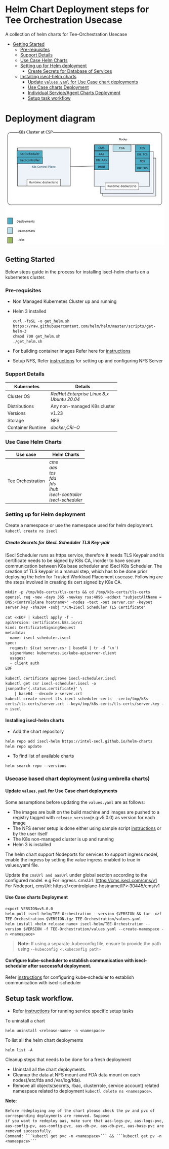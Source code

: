 # Helm Chart Deployment steps for Tee Orchestration Usecase

A collection of helm charts for Tee-Orchestration Usecase

<!-- @import "[TOC]" {cmd="toc" depthFrom=1 depthTo=6 orderedList=false} -->

<!-- code_chunk_output -->

  - [Getting Started](#getting-started)
    - [Pre-requisites](#pre-requisites)
    - [Support Details](#support-details)
    - [Use Case Helm Charts](#use-case-helm-charts)
    - [Setting up for Helm deployment](#setting-up-for-helm-deployment)
        - [Create Secrets for Database of Services](#create-secrets-for-database-of-services)
    - [Installing isecl-helm charts](#installing-isecl-helm-charts)
      - [Update `values.yaml` for Use Case chart deployments](#update-valuesyaml-for-use-case-chart-deployments)
      - [Use Case charts Deployment](#usecase-based-chart-deployment-using-umbrella-charts)
      - [Individual Service/Agent Charts Deployment](#individual-helm-chart-deployment-using-servicejob-charts)
      - [Setup task workflow](#setup-task-workflow)

<!-- /code_chunk_output -->

# Deployment diagram
![K8s Deployment-fsws](../../images/tee-orches.jpg)

## Getting Started
Below steps guide in the process for installing isecl-helm charts on a kubernetes cluster.

### Pre-requisites
* Non Managed Kubernetes Cluster up and running
* Helm 3 installed
  ```shell
  curl -fsSL -o get_helm.sh https://raw.githubusercontent.com/helm/helm/master/scripts/get-helm-3
  chmod 700 get_helm.sh
  ./get_helm.sh
  ```

* For building container images Refer here for [instructions](https://github.com/intel-secl/docs/blob/v4.2/develop/docs/quick-start-guides/Foundational%20%26%20Workload%20Security%20-%20Containerization/5Build.md)  

* Setup NFS, Refer [instructions](../../docs/NFS-Setup.md) for setting up and configuring NFS Server

### Support Details

| Kubernetes        | Details                                                      |
| ----------------- | ------------------------------------------------------------ |
| Cluster OS        | *RedHat Enterprise Linux 8.x* <br/>*Ubuntu 20.04*            |
| Distributions     | Any non-managed K8s cluster                                  |
| Versions          | v1.23                                                        |
| Storage           | NFS                                                          |
| Container Runtime | *docker*,*CRI-O*<br/>                                        |

### Use Case Helm Charts 

| Use case                                | Helm Charts                                                 |
| --------------------------------------- | ----------------------------------------------------------- |
| Tee Orchestration                       | *cms*<br />*aas*<br />*tcs*<br />*fda*<br />*fds*<br />*ihub*<br />*isecl-controller*<br />*isecl-scheduler*<br /> |


### Setting up for Helm deployment

Create a namespace or use the namespace used for helm deployment.
```kubectl create ns isecl```

##### Create Secrets for ISecL Scheduler TLS Key-pair
ISecl Scheduler runs as https service, therefore it needs TLS Keypair and tls certificate needs to be signed by K8s CA, inorder to have secure communication between K8s base scheduler and ISecl K8s Scheduler.
The creation of TLS keypair is a manual step, which has to be done prior deploying the helm for Trusted Workload Placement usecase. 
Following are the steps involved in creating tls cert signed by K8s CA.
```shell script
mkdir -p /tmp/k8s-certs/tls-certs && cd /tmp/k8s-certs/tls-certs
openssl req -new -days 365 -newkey rsa:4096 -addext "subjectAltName = DNS:<Controlplane hostname>" -nodes -text -out server.csr -keyout server.key -sha384 -subj "/CN=ISecl Scheduler TLS Certificate"

cat <<EOF | kubectl apply -f -
apiVersion: certificates.k8s.io/v1
kind: CertificateSigningRequest
metadata:
  name: isecl-scheduler.isecl
spec:
  request: $(cat server.csr | base64 | tr -d '\n')
  signerName: kubernetes.io/kube-apiserver-client
  usages:
  - client auth
EOF

kubectl certificate approve isecl-scheduler.isecl
kubectl get csr isecl-scheduler.isecl -o jsonpath='{.status.certificate}' \
    | base64 --decode > server.crt
kubectl create secret tls isecl-scheduler-certs --cert=/tmp/k8s-certs/tls-certs/server.crt --key=/tmp/k8s-certs/tls-certs/server.key -n isecl
```

#### Installing isecl-helm charts

* Add the chart repository
```shell script
helm repo add isecl-helm https://intel-secl.github.io/helm-charts
helm repo update
```

* To find list of available charts
```shell script
helm search repo --versions
``` 

### Usecase based chart deployment (using umbrella charts)

#### Update `values.yaml` for Use Case chart deployments

Some assumptions before updating the `values.yaml` are as follows:
* The images are built on the build machine and images are pushed to a registry tagged with `release_version`(e.g:v5.0.0) as version for each image
* The NFS server setup is done either using sample script [instructions](../../docs/NFS-Setup.md) or by the user itself
* The K8s non-managed cluster is up and running
* Helm 3 is installed

The helm chart support Nodeports for services to support ingress model, enable the ingress by setting the value ingress enabled to true in values.yaml file.

Update the ```cmsUrl and aasUrl``` under global section according to the configured model.
e.g For ingress. cmsUrl: https://cms.isecl.com/cms/v1
    For Nodeport, cmsUrl: https://<controlplane-hostname/IP>:30445/cms/v1

#### Use Case charts Deployment

```shell script
export VERSION=v5.0.0
helm pull isecl-helm/TEE-Orchestration --version $VERSION && tar -xzf TEE-Orchestration-$VERSION.tgz TEE-Orchestration/values.yaml
helm install <helm release name> isecl-helm/TEE-Orchestration --version $VERSION -f TEE-Orchestration/values.yaml --create-namespace -n <namespace>
```
> **Note:** If using a separate .kubeconfig file, ensure to provide the path using `--kubeconfig <.kubeconfig path>`

#### Configure kube-scheduler to establish communication with isecl-scheduler after successful deployment.
Refer [instructions](../../docs/ISecl-Scheduler-Configuration.md) for configuring kube-scheduler to establish communication with isecl-scheduler

## Setup task workflow.
* Refer [instructions](../../docs/setup-task-workflow.md) for running service specific setup tasks

To uninstall a chart
```shell script
helm uninstall <release-name> -n <namespace>
```

To list all the helm chart deployments 
```shell script
helm list -A
```

Cleanup steps that needs to be done for a fresh deployment
* Uninstall all the chart deployments.
* Cleanup the data at NFS mount and FDA data mount on each nodes(/etc/fda and /var/log/fda).
* Remove all objects(secrets, rbac, clusterrole, service account) related namespace related to deployment ```kubectl delete ns <namespace>```. 

**Note**: 
    
    Before redeploying any of the chart please check the pv and pvc of corresponding deployments are removed. Suppose
    if you want to redeploy aas, make sure that aas-logs-pv, aas-logs-pvc, aas-config-pv, aas-config-pvc, aas-db-pv, aas-db-pvc, aas-base-pvc are removed successfully.
    Command: ```kubectl get pvc -n <namespace>``` && ```kubectl get pv -n <namespace>``` 
